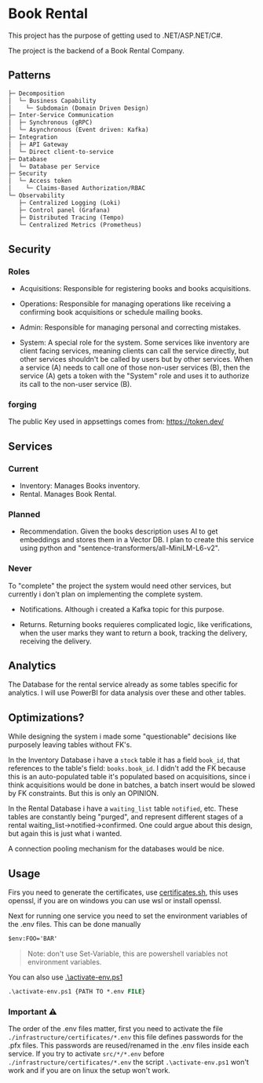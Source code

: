 # Book Rental

This project has the purpose of getting used to .NET/ASP.NET/C#.

The project is the backend of a Book Rental Company.

## Patterns

~~~markdown
├─ Decomposition
│  └─ Business Capability
│    └─ Subdomain (Domain Driven Design)
├─ Inter-Service Communication
│  ├─ Synchronous (gRPC)
│  └─ Asynchronous (Event driven: Kafka)
├─ Integration
│  ├─ API Gateway
│  └─ Direct client-to-service
├─ Database
│  └─ Database per Service
├─ Security
│  └─ Access token
│    └─ Claims-Based Authorization/RBAC
└─ Observability
   ├─ Centralized Logging (Loki)
   ├─ Control panel (Grafana)
   ├─ Distributed Tracing (Tempo)
   └─ Centralized Metrics (Prometheus)
~~~

## Security

### Roles

- Acquisitions: Responsible for registering books and books acquisitions.

- Operations: Responsible for managing operations like receiving a confirming book acquisitions or schedule mailing books.

- Admin: Responsible for managing personal and correcting mistakes.

- System: A special role for the system. Some services like inventory are client facing services, meaning clients can call the service directly, but other services shouldn't be called by users but by other services. When a service (A) needs to call one of those non-user services (B), then the service (A) gets a token with the "System" role and uses it to authorize its call to the non-user service (B).

### forging

The public Key used in appsettings comes from:
<https://token.dev/>

## Services

### Current

- Inventory: Manages Books inventory.
- Rental. Manages Book Rental.

### Planned

- Recommendation. Given the books description uses AI to get embeddings and stores them in a Vector DB. I plan to create this service using python and "sentence-transformers/all-MiniLM-L6-v2".

### Never

To "complete" the project the system would need other services, but currently i don't plan on implementing the complete system.

- Notifications. Although i created a Kafka topic for this purpose.

- Returns. Returning books requieres complicated logic, like verifications, when the user marks they want to return a book, tracking the delivery, receiving the delivery.

## Analytics

The Database for the rental service already as some tables specific for analytics. I will use PowerBI for data analysis over these and other tables.

## Optimizations?

While designing the system i made some "questionable" decisions like purposely leaving tables without FK's.

In the Inventory Database i have a `stock` table it has a field `book_id`, that references to the table's field: `books.book_id`. I didn't add the FK because this is an auto-populated table it's populated based on acquisitions, since i think acquisitions would be done in batches, a batch insert would be slowed by FK constraints. But this is only an OPINION.

In the Rental Database i have a `waiting_list` table `notified`, etc. These tables are constantly being "purged", and represent different stages of a rental waiting_list->notified->confirmed. One could argue about this design, but again this is just what i wanted.

A connection pooling mechanism for the databases would be nice.

## Usage

Firs you need to generate the certificates, use [certificates.sh](./infrastructure/certificates/certificates.sh), this uses openssl, if you are on windows you can use wsl or install openssl.

Next for running one service you need to set the environment variables of the .env files.
This can be done manually

~~~ps
$env:FOO='BAR'
~~~

>Note: don't use Set-Variable, this are powershell variables not environment variables.

You can also use [.\activate-env.ps1](activate-env.ps1)

~~~ps
.\activate-env.ps1 {PATH TO *.env FILE}
~~~

### Important ⚠️

The order of the .env files matter, first you need to activate the file `./infrastructure/certificates/*.env` this file defines passwords for the .pfx files. This passwords are reused/renamed in the .env files inside each service. If you try to activate `src/*/*.env` before `./infrastructure/certificates/*.env` the script `.\activate-env.ps1` won't work and if you are on linux the setup won't work.
